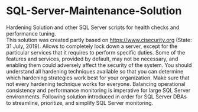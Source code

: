 # SQL-Server-Maintenance-Solution
Hardening Solution and other SQL Server scripts for health checks and performance tuning.<br>
This solution was created partly based on https://www.cisecurity.org (State: 31 July, 2019).
Allows to completely lock down a server, except for the particular services that it requires to perform specific duties.
Some of the features and services, provided by default, may not be necessary, and enabling them could adversely affect the security of the system.
You should understand all hardening techniques available so that you can determine which hardening strategies work best for your organization. 
Make sure that not every hardening technique works for everyone.
Balancing operational consistency and performance monitoring is imperative for large SQL Server environments.
Following solution introduced in order for SQL Server DBAs to streamline, prioritize, and simplify SQL Server monitoring.
